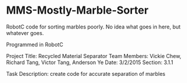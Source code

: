 # MMS-Mostly-Marble-Sorter
RobotC code for sorting marbles poorly.
No idea what goes in here, but whatever goes.

Programmed in RobotC

Project Title: Recycled Material Separator
Team Members: Vickie Chew, Richard Tang, Victor Tang, Anderson Ye
Date: 3/2/2015
Section: 3.1.1

Task Description: create code for accurate separation of marbles

